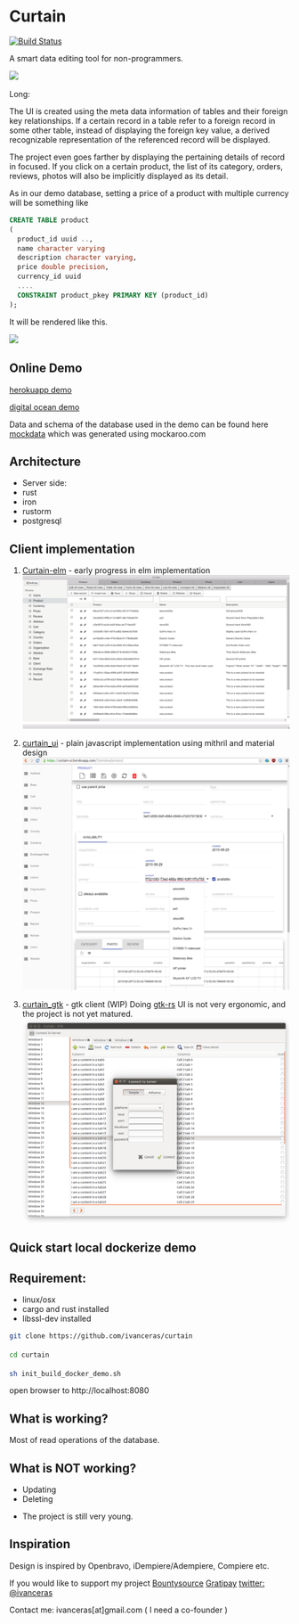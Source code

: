 # Curtain

[![Build Status](https://api.travis-ci.org/ivanceras/curtain.svg)](https://travis-ci.org/ivanceras/curtain)

A smart data editing tool for non-programmers.

![](https://raw.githubusercontent.com/ivanceras/curtain/master/screenshots/curtain-elm.png)

Long:

The UI is created using the meta data information of tables and their foreign key relationships. If a certain record in a table refer to a foreign record in some other table, instead of displaying the foreign key value, a derived recognizable representation of the referenced record will be displayed.

The project even goes farther by displaying the pertaining details of record in focused.
If you click on a certain product, the list of its category, orders, reviews, photos will also be implicitly displayed as its detail.
 

As in our demo database, setting a price of a product with multiple currency will be something like

```sql
CREATE TABLE product
(
  product_id uuid ..,
  name character varying
  description character varying,
  price double precision,
  currency_id uuid
  ....
  CONSTRAINT product_pkey PRIMARY KEY (product_id)
);

```
It will be rendered like this.

![](https://raw.githubusercontent.com/ivanceras/curtain/master/screenshots/product.png)


## Online Demo

[herokuapp demo](http://curtain-elm.herokuapp.com)

[digital ocean demo](http://45.55.7.231:8080/)

Data and schema of the database used in the demo can be found here [mockdata](https://github.com/ivanceras/mockdata) which was generated using mockaroo.com


## Architecture
  - Server side:
   - rust
   - iron
   - rustorm
   - postgresql
  
## Client implementation
 1. [Curtain-elm](https://github.com/ivanceras/curtain-elm) - early progress in elm implementation
    ![](https://raw.githubusercontent.com/ivanceras/curtain-elm/master/screenshot.png)

 2. [curtain_ui](https://github.com/ivanceras/curtain_ui) - plain javascript implementation using mithril and material design
   ![](https://raw.githubusercontent.com/ivanceras/curtain_ui/master/screenshots/curtain_ui.png)

 3. [curtain_gtk](https://github.com/ivanceras/curtain_gtk) - gtk client (WIP) Doing [gtk-rs](https://github.com/gtk-rs/gtk) UI is not very ergonomic, and the project is not yet matured.
    ![](https://raw.githubusercontent.com/ivanceras/curtain_gtk/master/screenshot/client_side.png)

## Quick start local dockerize demo

## Requirement:
 - linux/osx
 - cargo and rust installed
 - libssl-dev installed

```sh
git clone https://github.com/ivanceras/curtain

cd curtain

sh init_build_docker_demo.sh

```
open browser to http://localhost:8080


## What is working?
Most of read operations of the database.

## What is NOT working?
 - Updating
 - Deleting

* The project is still very young. 




## Inspiration
Design is inspired by Openbravo, iDempiere/Adempiere, Compiere etc.


If you would like to support my project
[Bountysource](https://www.bountysource.com/teams/ivanceras)
[Gratipay](https://gratipay.com/~ivanceras/)
[twitter: @ivanceras](https://twitter.com/ivanceras)

Contact me: ivanceras[at]gmail.com ( I need a co-founder )

